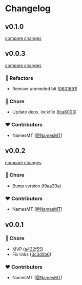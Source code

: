 # Changelog


## v0.1.0

[compare changes](https://github.com/namesmt/utils-lambda/compare/v0.0.3...v0.1.0)

## v0.0.3

[compare changes](https://github.com/namesmt/utils-lambda/compare/v0.0.2...v0.0.3)

### 💅 Refactors

- Remove unneeded bit ([0631691](https://github.com/namesmt/utils-lambda/commit/0631691))

### 🏡 Chore

- Update deps, lockfile ([fea6003](https://github.com/namesmt/utils-lambda/commit/fea6003))

### ❤️ Contributors

- NamesMT ([@NamesMT](http://github.com/NamesMT))

## v0.0.2

[compare changes](https://github.com/namesmt/utils-lambda/compare/v0.0.1...v0.0.2)

### 🏡 Chore

- Bump version ([f9aa39a](https://github.com/namesmt/utils-lambda/commit/f9aa39a))

### ❤️ Contributors

- NamesMT ([@NamesMT](http://github.com/NamesMT))

## v0.0.1


### 🏡 Chore

- MVP ([a432f55](https://github.com/namesmt/utils-lambda/commit/a432f55))
- Fix links ([3c3d0b6](https://github.com/namesmt/utils-lambda/commit/3c3d0b6))

### ❤️ Contributors

- NamesMT ([@NamesMT](http://github.com/NamesMT))


